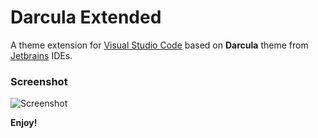 # Darcula Extended
A theme extension for [Visual Studio Code](https://code.visualstudio.com) based on **Darcula** theme from [Jetbrains](https://www.jetbrains.com) IDEs. 


### Screenshot
![Screenshot](https://github.com/rokoroku/vscode-theme-darcula/raw/master/screenshot.png)

**Enjoy!**